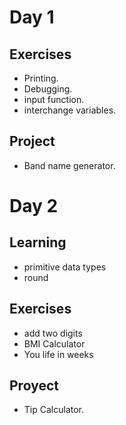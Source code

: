 # Day 1
 ## Exercises
  - Printing.
  - Debugging.
  - input function.
  - interchange variables.
 ## Project
  - Band name generator.

# Day 2
 ## Learning
  - primitive data types
  - round
 ## Exercises
  - add two digits
  - BMI Calculator
  - You life in weeks
 ## Proyect
  - Tip Calculator.
